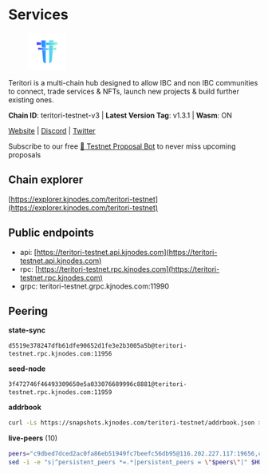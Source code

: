 # Services

<figure><img src="https://raw.githubusercontent.com/kj89/cosmos-images/main/logos/teritori.png" alt=""><figcaption></figcaption></figure>

Teritori is a multi-chain hub designed to allow IBC and non IBC communities  to connect, trade services & NFTs, launch new projects & build further existing ones.

**Chain ID**: teritori-testnet-v3 | **Latest Version Tag**: v1.3.1 | **Wasm**: ON

[Website](https://teritori.com) | [Discord](https://discord.gg/teritori) | [Twitter](https://twitter.com/TeritoriNetwork)



Subscribe to our free [🤖 Testnet Proposal Bot](https://t.me/kjnodes_testnet_proposal_bot) to never miss upcoming proposals


## Chain explorer
[https://explorer.kjnodes.com/teritori-testnet](https://explorer.kjnodes.com/teritori-testnet)

## Public endpoints

* api: [https://teritori-testnet.api.kjnodes.com](https://teritori-testnet.api.kjnodes.com)
* rpc: [https://teritori-testnet.rpc.kjnodes.com](https://teritori-testnet.rpc.kjnodes.com)
* grpc: teritori-testnet.grpc.kjnodes.com:11990

## Peering

**state-sync**

```text
d5519e378247dfb61dfe90652d1fe3e2b3005a5b@teritori-testnet.rpc.kjnodes.com:11956
```

**seed-node**

```text
3f472746f46493309650e5a033076689996c8881@teritori-testnet.rpc.kjnodes.com:11959
```

**addrbook**
```bash
curl -Ls https://snapshots.kjnodes.com/teritori-testnet/addrbook.json > $HOME/.teritorid/config/addrbook.json
```

**live-peers** (10)
```bash
peers="c9dbed7dced2ac0fa86eb51949fc7beefc56db95@116.202.227.117:19656,c56b132be41b247c9f8fa1f2addaca57f9946e29@75.119.159.159:44656,5ae1012f9b0f4672d8152de903d115dd2f1a3ee3@65.21.170.3:27656,b33ebb4672f929dddde1365c9678a39abfd881fb@54.202.144.51:26656,d5519e378247dfb61dfe90652d1fe3e2b3005a5b@65.109.68.190:11956,bf100c1b6b44a6e96ab5691f3023cec3c27747fd@144.126.142.78:46656,a97eb7a4f3d857f1ff82265d2905fc0762a6bfd4@135.125.5.31:54256,b9bd31a2a68a09d324a9deaf41144ff6d0dbe260@65.108.192.123:15656,31413c99357d0cfc48a46767ade171db2ea0205e@135.181.138.160:46656,a2785cabecc10f591d9e8c396c8e162e95a206ec@65.108.226.183:15956"
sed -i -e "s|^persistent_peers *=.*|persistent_peers = \"$peers\"|" $HOME/.teritorid/config/config.toml
```
